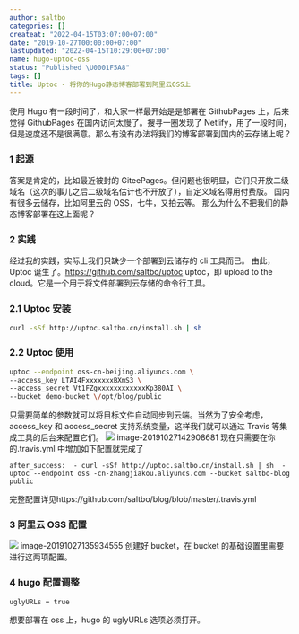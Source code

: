 ```yaml
---
author: saltbo
categories: []
createat: "2022-04-15T03:07:00+07:00"
date: "2019-10-27T00:00:00+07:00"
lastupdated: "2022-04-15T10:29:00+07:00"
name: hugo-uptoc-oss
status: "Published \U0001F5A8"
tags: []
title: Uptoc - 将你的Hugo静态博客部署到阿里云OSS上
---
```


使用 Hugo 有一段时间了，和大家一样最开始是是部署在 GithubPages 上，后来觉得 GithubPages 在国内访问太慢了。搜寻一圈发现了 Netlify，用了一段时间，但是速度还不是很满意。那么有没有办法将我们的博客部署到国内的云存储上呢？
### 1 起源
答案是肯定的，比如最近被封的 GiteePages。但问题也很明显，它们只开放二级域名（这次的事儿之后二级域名估计也不开放了），自定义域名得用付费版。
国内有很多云储存，比如阿里云的 OSS，七牛，又拍云等。
那么为什么不把我们的静态博客部署在这上面呢？
### 2 实践
经过我的实践，实际上我们只缺少一个部署到云储存的 cli 工具而已。
由此，Uptoc 诞生了。https://github.com/saltbo/uptoc
uptoc，即 upload to the cloud。它是一个用于将文件部署到云存储的命令行工具。
### 2.1 Uptoc 安装
```bash
curl -sSf http://uptoc.saltbo.cn/install.sh | sh
```
### 2.2 Uptoc 使用
```bash
uptoc --endpoint oss-cn-beijing.aliyuncs.com \
--access_key LTAI4FxxxxxxxBXmS3 \
--access_secret Vt1FZgxxxxxxxxxxxxKp380AI \
--bucket demo-bucket \/opt/blog/public
```
只需要简单的参数就可以将目标文件自动同步到云端。当然为了安全考虑，access_key 和 access_secret 支持系统变量，这样我们就可以通过 Travis 等集成工具的后台来配置它们。
![](/images/posts/hugo-uptoc-oss/static.saltbo.cn_image-20191027124716113.png)
image-20191027142908681
现在只需要在你的.travis.yml 中增加如下配置就完成了
```shell
after_success:  - curl -sSf http://uptoc.saltbo.cn/install.sh | sh  - uptoc --endpoint oss -cn-zhangjiakou.aliyuncs.com --bucket saltbo-blog public
```
完整配置详见https://github.com/saltbo/blog/blob/master/.travis.yml
### 3 阿里云 OSS 配置
![](/images/posts/hugo-uptoc-oss/static.saltbo.cn_image-20191027135934555.png)
image-20191027135934555
创建好 bucket，在 bucket 的基础设置里需要进行这两项配置。
### 4 hugo 配置调整
```plain text
uglyURLs = true
```
想要部署在 oss 上，hugo 的 uglyURLs 选项必须打开。
